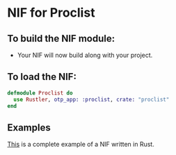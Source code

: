 # NIF for Proclist

## To build the NIF module:

- Your NIF will now build along with your project.

## To load the NIF:

```elixir
defmodule Proclist do
  use Rustler, otp_app: :proclist, crate: "proclist"
end
```

## Examples

[This](https://github.com/rusterlium/NifIo) is a complete example of a NIF written in Rust.
